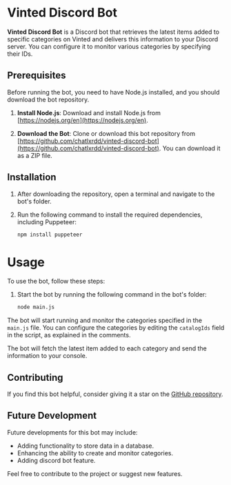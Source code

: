 # Vinted Discord Bot

**Vinted Discord Bot** is a Discord bot that retrieves the latest items added to specific categories on Vinted and delivers this information to your Discord server. You can configure it to monitor various categories by specifying their IDs.

## Prerequisites

Before running the bot, you need to have Node.js installed, and you should download the bot repository.

1. **Install Node.js**: Download and install Node.js from [https://nodejs.org/en](https://nodejs.org/en).

2. **Download the Bot**: Clone or download this bot repository from [https://github.com/chatlxrdd/vinted-discord-bot](https://github.com/chatlxrdd/vinted-discord-bot). You can download it as a ZIP file.

## Installation

1. After downloading the repository, open a terminal and navigate to the bot's folder.

2. Run the following command to install the required dependencies, including Puppeteer:

   ```bash
   npm install puppeteer
# Usage

To use the bot, follow these steps:

1. Start the bot by running the following command in the bot's folder:

   ```bash
   node main.js

The bot will start running and monitor the categories specified in the `main.js` file. You can configure the categories by editing the `catalogIds` field in the script, as explained in the comments.

The bot will fetch the latest item added to each category and send the information to your console.

## Contributing

If you find this bot helpful, consider giving it a star on the [GitHub repository](https://github.com/chatlxrdd/vinted-discord-bot).

## Future Development

Future developments for this bot may include:

- Adding functionality to store data in a database.
- Enhancing the ability to create and monitor categories.
- Adding discord bot feature.

Feel free to contribute to the project or suggest new features.
